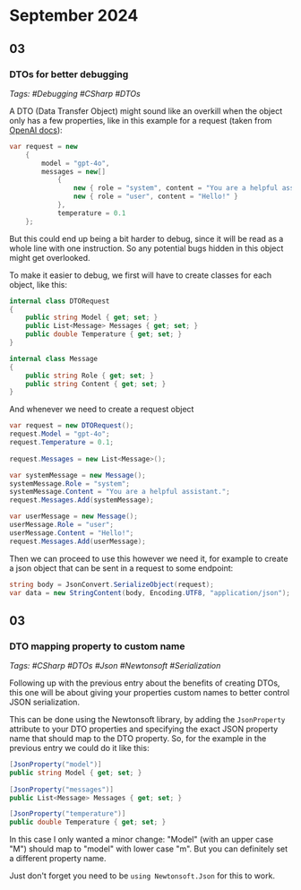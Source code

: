 # September 2024

## 03

### DTOs for better debugging

_Tags: #Debugging #CSharp #DTOs_

A DTO (Data Transfer Object) might sound like an overkill when the object only has a few properties, like in this example for a request (taken from [OpenAI docs](https://platform.openai.com/docs/api-reference/chat/create)):

```csharp
var request = new
    {
        model = "gpt-4o",
        messages = new[]
            {
                new { role = "system", content = "You are a helpful assistant." },
                new { role = "user", content = "Hello!" }
            },
            temperature = 0.1
    };
```

But this could end up being a bit harder to debug, since it will be read as a whole line with one instruction. So any potential bugs hidden in this object might get overlooked.

To make it easier to debug, we first will have to create classes for each object, like this:

```csharp
internal class DTORequest
{
    public string Model { get; set; }
    public List<Message> Messages { get; set; }
    public double Temperature { get; set; }
}

internal class Message
{
    public string Role { get; set; }
    public string Content { get; set; }
}
```

And whenever we need to create a request object

```csharp
var request = new DTORequest();
request.Model = "gpt-4o";
request.Temperature = 0.1;
            
request.Messages = new List<Message>();

var systemMessage = new Message();
systemMessage.Role = "system";
systemMessage.Content = "You are a helpful assistant.";
request.Messages.Add(systemMessage);

var userMessage = new Message();
userMessage.Role = "user";
userMessage.Content = "Hello!";
request.Messages.Add(userMessage);
```

Then we can proceed to use this however we need it, for example to create a json object that can be sent in a request to some endpoint:

```csharp
string body = JsonConvert.SerializeObject(request);
var data = new StringContent(body, Encoding.UTF8, "application/json");
```

## 03

### DTO mapping property to custom name

_Tags: #CSharp #DTOs #Json #Newtonsoft #Serialization_

Following up with the previous entry about the benefits of creating DTOs, this one will be about giving your properties custom names to better control JSON serialization.

This can be done using the Newtonsoft library, by adding the `JsonProperty` attribute to your DTO properties and specifying the exact JSON property name that should map to the DTO property. So, for the example in the previous entry we could do it like this:

```csharp
[JsonProperty("model")]
public string Model { get; set; }
        
[JsonProperty("messages")]
public List<Message> Messages { get; set; }

[JsonProperty("temperature")]
public double Temperature { get; set; }
```

In this case I only wanted a minor change: "Model" (with an upper case "M") should map to "model" with lower case "m". But you can definitely set a different property name.

Just don't forget you need to be `using Newtonsoft.Json` for this to work.
